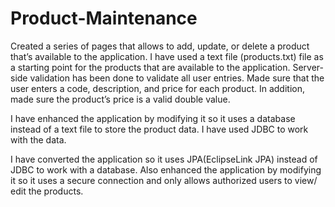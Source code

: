 # Product-Maintenance

Created a series of pages that allows to add, update, or delete a product that’s available to the application. 
I have used a text file (products.txt) file as a starting point for the products that are available to the application.
Server-side validation has been done to validate all user entries. Made sure that the user enters a code, description, 
and price for each product. In addition, made sure the product’s price is a valid double value.

I have enhanced the application by modifying it so it uses a database instead of a text file to store the product data. 
I have used JDBC to work with the data.

I have converted the application so it uses JPA(EclipseLink JPA) instead of JDBC to work with a database. Also enhanced the application 
by modifying it so it uses a secure connection and only allows authorized users to view/ edit the products.
